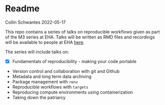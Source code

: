 Readme
================
Collin Schwantes
2022-05-17

This repo contains a series of talks on reproducible workflows given as
part of the M3 series at EHA. Talks will be written as RMD files and
recordings will be available to people at EHA
[here](https://airtable.com/appwlxIzmQx5njRtQ/tbledVCO9MRKkK9MW/viwd5Kt2QVw7lyAKb?blocks=hide).

The series will include talks on:

-   [x] Fundamentals of reproducibility - making your code portable
-   Version control and collaboration with git and Github
-   Metadata and long term data archiving
-   Package management with `renv`
-   Reproducible workflows with `targets`
-   Reproducing compute environments using containerization
-   Taking down the patriarcy
